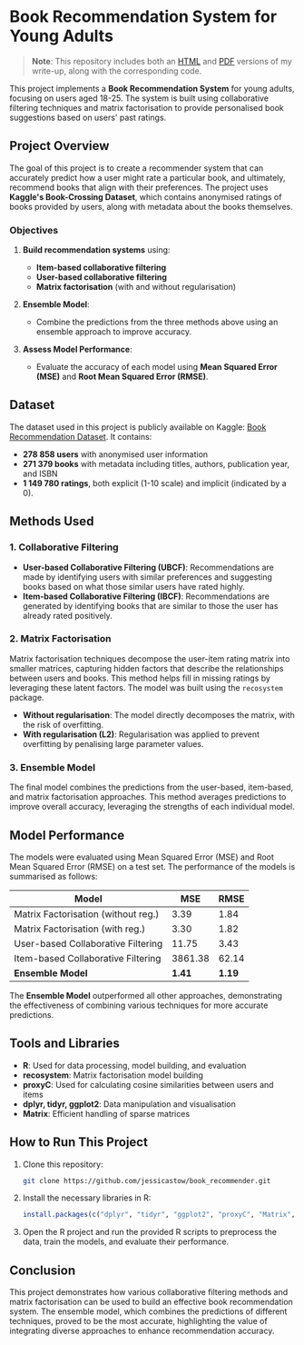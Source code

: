 # Book Recommendation System for Young Adults

> **Note**: This repository includes both an [HTML](https://github.com/jessicastow/book_recommender/blob/main/assignment1.html) and [PDF](https://github.com/jessicastow/book_recommender/blob/main/assignment1.pdf) versions of my write-up, along with the corresponding code.

This project implements a **Book Recommendation System** for young adults, focusing on users aged 18-25. The system is built using collaborative filtering techniques and matrix factorisation to provide personalised book suggestions based on users' past ratings.

## Project Overview

The goal of this project is to create a recommender system that can accurately predict how a user might rate a particular book, and ultimately, recommend books that align with their preferences. The project uses **Kaggle's Book-Crossing Dataset**, which contains anonymised ratings of books provided by users, along with metadata about the books themselves.

### Objectives

1. **Build recommendation systems** using:
   - **Item-based collaborative filtering**
   - **User-based collaborative filtering**
   - **Matrix factorisation** (with and without regularisation)
   
2. **Ensemble Model**:
   - Combine the predictions from the three methods above using an ensemble approach to improve accuracy.

3. **Assess Model Performance**:
   - Evaluate the accuracy of each model using **Mean Squared Error (MSE)** and **Root Mean Squared Error (RMSE)**.

## Dataset

The dataset used in this project is publicly available on Kaggle: [Book Recommendation Dataset](https://www.kaggle.com/datasets/arashnic/book-recommendation-dataset). It contains:
- **278 858 users** with anonymised user information
- **271 379 books** with metadata including titles, authors, publication year, and ISBN
- **1 149 780 ratings**, both explicit (1-10 scale) and implicit (indicated by a 0).

## Methods Used

### 1. Collaborative Filtering

- **User-based Collaborative Filtering (UBCF)**: Recommendations are made by identifying users with similar preferences and suggesting books based on what those similar users have rated highly.
- **Item-based Collaborative Filtering (IBCF)**: Recommendations are generated by identifying books that are similar to those the user has already rated positively.

### 2. Matrix Factorisation

Matrix factorisation techniques decompose the user-item rating matrix into smaller matrices, capturing hidden factors that describe the relationships between users and books. This method helps fill in missing ratings by leveraging these latent factors. The model was built using the `recosystem` package.

- **Without regularisation**: The model directly decomposes the matrix, with the risk of overfitting.
- **With regularisation (L2)**: Regularisation was applied to prevent overfitting by penalising large parameter values.

### 3. Ensemble Model

The final model combines the predictions from the user-based, item-based, and matrix factorisation approaches. This method averages predictions to improve overall accuracy, leveraging the strengths of each individual model.

## Model Performance

The models were evaluated using Mean Squared Error (MSE) and Root Mean Squared Error (RMSE) on a test set. The performance of the models is summarised as follows:

| Model                                  | MSE      | RMSE    |
|----------------------------------------|----------|---------|
| Matrix Factorisation (without reg.)    | 3.39     | 1.84    |
| Matrix Factorisation (with reg.)       | 3.30     | 1.82    |
| User-based Collaborative Filtering     | 11.75    | 3.43    |
| Item-based Collaborative Filtering     | 3861.38  | 62.14   |
| **Ensemble Model**                     | **1.41** | **1.19**|

The **Ensemble Model** outperformed all other approaches, demonstrating the effectiveness of combining various techniques for more accurate predictions.

## Tools and Libraries

- **R**: Used for data processing, model building, and evaluation
- **recosystem**: Matrix factorisation model building
- **proxyC**: Used for calculating cosine similarities between users and items
- **dplyr, tidyr, ggplot2**: Data manipulation and visualisation
- **Matrix**: Efficient handling of sparse matrices

## How to Run This Project

1. Clone this repository:
   ```bash
   git clone https://github.com/jessicastow/book_recommender.git
   ```
2. Install the necessary libraries in R:
   ```r
   install.packages(c("dplyr", "tidyr", "ggplot2", "proxyC", "Matrix", "recosystem"))
   ```
3. Open the R project and run the provided R scripts to preprocess the data, train the models, and evaluate their performance.

## Conclusion

This project demonstrates how various collaborative filtering methods and matrix factorisation can be used to build an effective book recommendation system. The ensemble model, which combines the predictions of different techniques, proved to be the most accurate, highlighting the value of integrating diverse approaches to enhance recommendation accuracy.